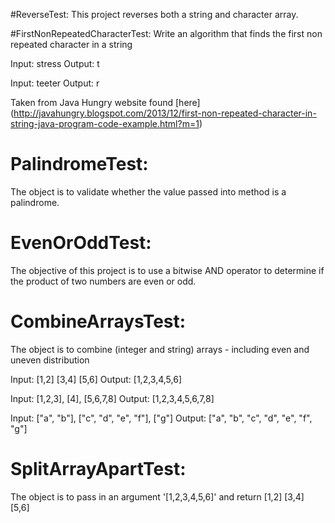 #ReverseTest:
This project reverses both a string and character array.


#FirstNonRepeatedCharacterTest:
Write an algorithm that finds the first non repeated character in a string

Input:  stress
Output: t

Input:  teeter
Output: r

Taken from Java Hungry website found [here] (http://javahungry.blogspot.com/2013/12/first-non-repeated-character-in-string-java-program-code-example.html?m=1)


# PalindromeTest:
The object is to validate whether the value passed into method is a palindrome.



# EvenOrOddTest:
The objective of this project is to use a bitwise AND operator to
determine if the product of two numbers are even or odd.


# CombineArraysTest:
The object is to combine (integer and string) arrays - including even and uneven distribution

Input:  [1,2] [3,4] [5,6]
Output: [1,2,3,4,5,6]

Input: [1,2,3], [4], [5,6,7,8]
Output: [1,2,3,4,5,6,7,8]

Input: ["a", "b"], ["c", "d", "e", "f"], ["g"]
Output: ["a", "b", "c", "d", "e", "f", "g"]




# SplitArrayApartTest:
The object is to pass in an argument '[1,2,3,4,5,6]' and return [1,2] [3,4] [5,6]